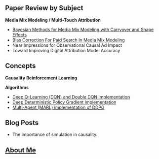 
## Paper Review by Subject
**Media Mix Modeling / Multi-Touch Attribution**  
* [Bayesian Methods for Media Mix Modeling with Carryover and Shape Effects](https://cloud36.github.io/causalcuriosity/carryover_and_shape_effects/) 
* [Bias Correction For Paid Search In Media Mix Modeling](https://cloud36.github.io/causalcuriosity/bias_correction_paid_search/)
* Near Impressions for Observational Causal Ad Impact
* Toward Improving Digital Attribution Model Accuracy

## Concepts
**[Causality](https://cloud36.github.io/causalcuriosity/causality_overview/)** 
**[Reinforcement Learning](https://cloud36.github.io/christhinks/rl_overview/)** 

**Algorithms** 
* [Deep Q-Learning (DQN) and Double DQN Implementation](https://github.com/cloud36/navigation_drlnd/blob/master/report.md)
* [Deep Deterministic Policy Gradient Implementation](https://github.com/cloud36/continuous-control-rl/blob/master/report.md)
* [Multi-Agent (MARL) implementation of DDPG](https://github.com/cloud36/marl-tennis-/blob/master/report.md)


## Blog Posts
* The importance of simulation in causality. 

## [About Me](https://cloud36.github.io/causalcuriosity/aboutme/)

